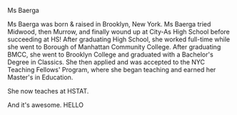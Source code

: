 Ms Baerga

Ms Baerga was born & raised in Brooklyn, New York. 
Ms Baerga tried Midwood, then Murrow, and finally wound up at City-As High School before succeeding at HS!
After graduating High School, she worked full-time while she went to Borough of Manhattan Community College.
After graduating BMCC, she went to Brooklyn College and graduated with a Bachelor's Degree in Classics.
She then applied and was accepted to the NYC Teaching Fellows' Program, where she began teaching and earned her Master's in Education.

She now teaches at HSTAT.

And it's awesome.
HELLO
